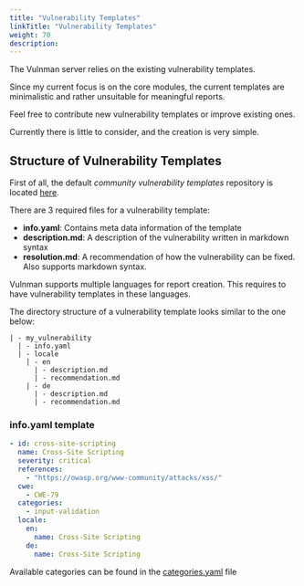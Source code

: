 ```yaml
---
title: "Vulnerability Templates"
linkTitle: "Vulnerability Templates"
weight: 70
description:
---
```


The Vulnman server relies on the existing vulnerability templates.

Since my current focus is on the core modules, the current templates are minimalistic and rather unsuitable for meaningful reports.

Feel free to contribute new vulnerability templates or improve existing ones.

Currently there is little to consider, and the creation is very simple.


## Structure of Vulnerability Templates

First of all, the default *community vulnerability templates* repository is located [here](https://github.com/vulnman/community-vulnerability-templates).


There are 3 required files for a vulnerability template:
- **info.yaml**: Contains meta data information of the template
- **description.md**: A description of the vulnerability written in markdown syntax
- **resolution.md**: A recommendation of how the vulnerability can be fixed. Also supports markdown syntax.

Vulnman supports multiple languages for report creation.
This requires to have vulnerability templates in these languages.

The directory structure of a vulnerability template looks similar to the one below:

```
| - my_vulnerability
  | - info.yaml
  | - locale
    | - en
      | - description.md
      | - recommendation.md
    | - de
      | - description.md
      | - recommendation.md
```

### info.yaml template
```yaml
- id: cross-site-scripting
  name: Cross-Site Scripting
  severity: critical
  references:
    - "https://owasp.org/www-community/attacks/xss/"
  cwe:
    - CWE-79
  categories:
    - input-validation
  locale:
    en:
      name: Cross-Site Scripting
    de:
      name: Cross-Site Scripting
```


<div class="alert alert-info">
Available categories can be found in the <a href="https://github.com/vulnman/community-vulnerability-templates/blob/main/templates/categories.yaml">categories.yaml</a> file
</div>
